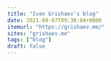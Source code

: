 ```yaml
---
title: "Ivan Grishaev's blog"
date: 2021-09-07T09:38:04+0000
itemurl: "https://grishaev.me/"
sites: "grishaev.me"
tags: ["blog"]
draft: false
---
```


